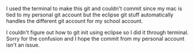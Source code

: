 I used the terminal to make this git and couldn't commit since my mac is 
tied to my personal git account but the eclipse git stuff automatically handles the
different git account for my school account.

I couldn't figure out how to git init using eclipse so I did it through terminal. Sorry for the
confusion and I hope the commit from my personal account isn't an issue.
